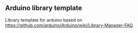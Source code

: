 ## Arduino library template

Library template for arduino based on https://github.com/arduino/Arduino/wiki/Library-Manager-FAQ
